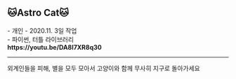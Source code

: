 

<h2><b>🐱Astro Cat🐱</b></h2>
- 개인
- 2020.11. 3일 작업<br>
- 파이썬, 터틀 라이브러리<br>
<Youtube> <b>https://youtu.be/DA8I7XR8q30</b>
<hr/>

외계인들을 피해, 별을 모두 모아서
고양이와 함께 무사히 지구로 돌아가세요 
